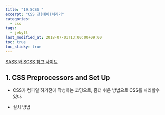```yaml
---
title: "19.SCSS "
excerpt: "CSS 전(예비)처리기"
categories:
  - css
tags:
  - jekyll
last_modified_at: 2018-07-01T13:00:00+09:00
toc: true
toc_sticky: true
---
```


[SASS 와 SCSS 참고 사이트](https://heropy.blog/2018/01/31/sass/)

## 1. CSS Preprocessors and Set Up

- CSS가 컴파일 하기전에 작성하는 코딩으로, 좀더 쉬운 방법으로 CSS를 처리할수 있다.

* 설치 방법

